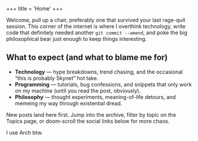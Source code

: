 +++
title = 'Home'
+++

Welcome, pull up a chair, preferably one that survived your last rage-quit
session. This corner of the internet is where I overthink technology, write
code that definitely needed another `git commit --amend`, and poke the big
philosophical bear just enough to keep things interesting.

## What to expect (and what to blame me for)

- **Technology** — hype breakdowns, trend chasing, and the occasional “this is
  probably Skynet” hot take.
- **Programming** — tutorials, bug confessions, and snippets that only work on
  my machine (until you read the post, obviously).
- **Philosophy** — thought experiments, meaning-of-life detours, and memeing my
  way through existential dread.

New posts land here first. Jump into the archive, filter by topic on the
Topics page, or doom-scroll the social links below for more chaos.

I use Arch btw.

